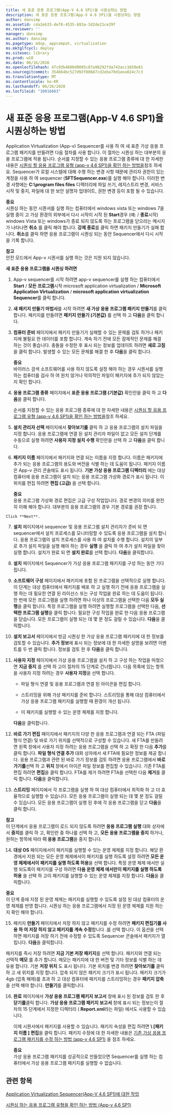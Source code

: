 ```yaml
---
title: 새 표준 응용 프로그램(App-V 4.6 SP1)을 시퀀싱하는 방법
description: 새 표준 응용 프로그램(App-V 4.6 SP1)을 시퀀싱하는 방법
author: dansimp
ms.assetid: c4a2eb33-def8-4535-b93a-3d2de21ce29f
ms.reviewer: ''
manager: dansimp
ms.author: dansimp
ms.pagetype: mdop, appcompat, virtualization
ms.mktglfcycl: deploy
ms.sitesec: library
ms.prod: w10
ms.date: 06/16/2016
ms.openlocfilehash: 47c93b4880d0095c87a98292fda743acc1659e81
ms.sourcegitcommit: 354664bc527d93f80687cd2eba70d1eea024c7c3
ms.translationtype: MT
ms.contentlocale: ko-KR
ms.lasthandoff: 06/26/2020
ms.locfileid: "10816663"
---
```

# 새 표준 응용 프로그램(App-V 4.6 SP1)을 시퀀싱하는 방법


Application Virtualization (App-v) Sequencer를 사용 하 여 새 표준 가상 응용 프로그램 패키지를 만들려면 다음 절차를 사용 합니다. 이 절차는 시퀀싱 하는 대부분의 응용 프로그램에 적용 됩니다. 순서를 지정할 수 있는 응용 프로그램 종류에 대 한 자세한 내용은 [시퀀싱 할 응용 프로그램 유형 (app-v 4.6 SP1)을 확인 하는 방법을](how-to-determine-which-type-of-application-to-sequence---app-v-46-sp1-.md)참조 하세요. Sequencer가 로컬 시스템에 대해 수행 하는 변경 사항 때문에 관리자 권한이 있는 계정을 사용 하 여 sequencer (**SFTSequencer.exe**)를 실행 해야 합니다. 이러한 변경 사항에는 **C:\\program files files** 디렉터리에 파일 쓰기, 레지스트리 변경, 서비스 시작 및 중지, 파일에 대 한 보안 설명자 업데이트, 권한 변경 등이 포함 될 수 있습니다.

**중요**  
시퀀싱 하는 동안 시퀀서를 실행 하는 컴퓨터에서 windows vista 또는 windows 7을 실행 중이 고 가상 환경의 외부에서 다시 시작이 시작 된 **Start**경우 (예:  /  **종료**시작) windows Vista 또는 windows가 종료 되지 않도록 하는 프로그램을 닫으라는 메시지가 나타나면 **취소** 를 클릭 해야 합니다. **강제 종료**를 클릭 하면 패키지 만들기가 실패 합니다. **취소**를 클릭 하면 응용 프로그램이 시퀀싱 되는 동안 Sequencer에서 다시 시작을 기록 합니다.



**참고**  
안전 모드에서 App-v 시퀀서를 실행 하는 것은 지원 되지 않습니다.



**새 표준 응용 프로그램을 시퀀싱 하려면**

1.  App-v sequencer를 시작 하려면 app-v sequencer를 실행 하는 컴퓨터에서 **Start**  /  **모든 프로그램**시작 microsoft application virtualization  /  **Microsoft Application Virtualization**  /  **microsoft application virtualization Sequencer**를 클릭 합니다.

2.  **새 패키지 만들기 마법사**를 시작 하려면 **새 가상 응용 프로그램 패키지 만들기**를 클릭 합니다. 패키지를 만들려면 **패키지 만들기 (기본값)** 를 선택 하 고 **다음**을 클릭 합니다.

3.  **컴퓨터 준비** 페이지에서 패키지 만들기가 실패할 수 있는 문제를 검토 하거나 패키지에 불필요 한 데이터를 포함 합니다. 계속 하기 전에 모든 잠재적인 문제를 해결 하는 것이 좋습니다. 충돌을 수정한 후 표시 되는 정보를 업데이트 하려면 **새로 고침**을 클릭 합니다. 발생할 수 있는 모든 문제를 해결 한 후 **다음**을 클릭 합니다.

    **중요**  
    바이러스 검색 소프트웨어를 사용 하지 않도록 설정 해야 하는 경우 시퀀서를 실행 하는 컴퓨터를 검사 하 여 원치 않거나 악의적인 파일이 패키지에 추가 되지 않았는지 확인 합니다.



4.  **응용 프로그램 종류** 페이지에서 **표준 응용 프로그램 (기본값)** 확인란을 클릭 하 고 **다음**을 클릭 합니다.

    순서를 지정할 수 있는 응용 프로그램 종류에 대 한 자세한 내용은 [시퀀싱 할 응용 프로그램 유형 (app-v 4.6 SP1)을 확인 하는 방법을](how-to-determine-which-type-of-application-to-sequence---app-v-46-sp1-.md)참조 하세요.

5.  **설치 관리자 선택** 페이지에서 **찾아보기를** 클릭 하 고 응용 프로그램의 설치 파일을 지정 합니다. 응용 프로그램에 연결 된 설치 관리자 파일이 없고 모든 설치 단계를 수동으로 실행 하려면 **사용자 지정 설치 수행** 확인란을 선택 하 고 **다음**을 클릭 합니다.

6.  **패키지 이름** 페이지에서 패키지와 연결 되는 이름을 지정 합니다. 이름은 패키지에 추가 되는 응용 프로그램의 용도와 버전을 식별 하는 데 도움이 됩니다. 패키지 이름은 App-v 관리 콘솔에도 표시 됩니다. **기본 가상 응용 프로그램 디렉터리** 에는 대상 컴퓨터에 응용 프로그램이 설치 되는 응용 프로그램 가상화 경로가 표시 됩니다. 이 위치를 편집 하려면 **편집 (고급)** 을 선택 합니다.

    **중요**  
    응용 프로그램 가상화 경로 편집은 고급 구성 작업입니다. 경로 변경의 의미를 완전히 이해 해야 합니다. 대부분의 응용 프로그램의 경우 기본 경로를 권장 합니다.



~~~
Click **Next**.
~~~

7. **설치** 페이지에서 sequencer 및 응용 프로그램 설치 관리자가 준비 되 면 sequencer에서 설치 프로세스를 모니터링할 수 있도록 응용 프로그램을 설치 합니다. 응용 프로그램의 설치 프로세스를 사용 하 여 설치를 수행 합니다. 설치의 일부로 추가 설치 파일을 실행 해야 하는 경우 **실행** 을 클릭 하 여 추가 설치 파일을 찾아 실행 합니다. 설치가 완료 되 면 **설치 완료**를 선택 합니다. **다음**을 클릭합니다.

8. **설치** 페이지에서 Sequencer가 가상 응용 프로그램 패키지를 구성 하는 동안 기다립니다.

9. **소프트웨어 구성** 페이지에서 패키지에 포함 된 프로그램을 선택적으로 실행 합니다. 이 단계는 대상 컴퓨터에서 패키지를 배포 하 고 실행 하기 전에 응용 프로그램을 실행 하는 데 필요한 연결 된 라이선스 또는 구성 작업을 완료 하는 데 도움이 됩니다. 한 번에 모든 프로그램을 실행 하려면 하나 이상의 프로그램을 선택한 다음 **모두 실행**을 클릭 합니다. 특정 프로그램을 실행 하려면 실행할 프로그램을 선택한 다음, **선택한 프로그램 실행**을 클릭 합니다. 필요한 구성 작업을 완료 한 다음 응용 프로그램을 닫습니다. 모든 프로그램이 실행 되는 데 몇 분 정도 걸릴 수 있습니다. **다음**을 클릭합니다.

10. **설치 보고서** 페이지에서 방금 시퀀싱 한 가상 응용 프로그램 패키지에 대 한 정보를 검토할 수 있습니다. **추가 정보**에 표시 되는 정보에 대 한 자세한 설명을 보려면 이벤트를 두 번 클릭 합니다. 정보를 검토 한 후 **다음**을 클릭 합니다.

11. **사용자 지정** 페이지에서 가상 응용 프로그램을 설치 하 고 구성 하는 작업을 마쳤으면 **지금 중지** 를 선택 하 고이 절차의 15 단계로 건너뜁니다. 다음 목록에 있는 항목을 사용자 지정 하려는 경우 **사용자 지정**을 선택 합니다.

    -   파일 형식 연결 및 응용 프로그램과 연결 된 아이콘을 편집 합니다.

    -   스트리밍을 위해 가상 패키지를 준비 합니다. 스트리밍을 통해 대상 컴퓨터에서 가상 응용 프로그램 패키지를 실행할 때 환경이 개선 됩니다.

    -   이 패키지를 실행할 수 있는 운영 체제를 지정 합니다.

    **다음**을 클릭합니다.

12. **바로 가기 편집** 페이지에서 패키지의 다양 한 응용 프로그램과 연결 되는 FTA (파일 형식 연결) 및 바로 가기 위치를 선택적으로 구성할 수 있습니다. 새 FTA를 만들려면 왼쪽 창에서 사용자 지정 하려는 응용 프로그램을 선택 하 고 확장 한 다음 **추가**를 클릭 합니다. **파일 형식 연결 추가** 대화 상자에서 새 FTA에 필요한 정보를 제공 합니다. 응용 프로그램과 관련 된 바로 가기 정보를 검토 하려면 응용 프로그램에서 **바로 가기를**선택 하 고 **위치** 창에서 아이콘 파일 정보를 편집할 수 있습니다. 기존 FTA를 편집 하려면 **편집**을 클릭 합니다. FTA를 제거 하려면 FTA을 선택한 다음 **제거**를 클릭 합니다. **다음**을 클릭합니다.

13. **스트리밍** 페이지에서 각 프로그램을 실행 하 여 대상 컴퓨터에서 최적화 하 고 더 효율적으로 실행할 수 있습니다. 모든 응용 프로그램이 실행 되는 데 몇 분 정도 걸릴 수 있습니다. 모든 응용 프로그램이 실행 된 후에 각 응용 프로그램을 닫고 **다음**을 클릭 합니다.

   **참고**  
   이 단계에서 응용 프로그램이 로드 되지 않도록 하려면 **응용 프로그램 실행** 대화 상자에서 **중지**를 클릭 하 고, 확인란 중 하나를 선택 하 고, **모든 응용 프로그램을 중지** 하거나, 원하는 항목에 따라 **이 응용 프로그램**을 중지 합니다.



14. **대상 OS** 페이지에서이 패키지를 실행할 수 있는 운영 체제를 지정 합니다. 해당 환경에서 지원 되는 모든 운영 체제에서이 패키지를 실행 하도록 설정 하려면 **모든 운영 체제에서이 패키지를 실행 하도록 허용**을 선택 합니다. 특정 운영 체제 에서만 실행 되도록이 패키지를 구성 하려면 **다음 운영 체제 에서만이 패키지를 실행 하도록 허용** 을 선택 하 고이 패키지를 실행할 수 있는 운영 체제를 지정 합니다. **다음**을 클릭합니다.

   **중요**  
   이 단계 중에 지정 된 운영 체제는 패키지를 실행할 수 있도록 설정 된 대상 컴퓨터의 운영 체제를 반영 합니다. 시퀀싱 하는 응용 프로그램에서 지정 된 운영 체제를 지원 하는지 확인 해야 합니다.



15. 패키지 **만들기** 페이지에서 저장 하지 않고 패키지를 수정 하려면 **패키지 편집기를 사용 하 여 저장 하지 않고 패키지를 계속 수정**합니다 .를 선택 합니다. 이 옵션을 선택 하면 패키지를 저장 하기 전에 수정할 수 있도록 Sequencer 콘솔에서 패키지가 열립니다. **다음**을 클릭합니다.

   패키지를 즉시 저장 하려면 **지금 기본 저장 패키지**를 선택 합니다. 패키지와 연결 되는 선택적 **메모** 를 추가 합니다. 메모는 패키지에 대 한 버전 및 기타 정보를 식별 하는 데 유용 합니다. 기본 **저장 위치** 도 표시 됩니다. 기본 위치를 변경 하려면 **찾아보기를** 클릭 하 고 새 위치를 지정 합니다. 압축 되지 않은 패키지 크기가 표시 됩니다. 패키지 크기가 4gb (압축 해제)를 초과 하 고 대상 컴퓨터에 패키지를 스트리밍하는 경우 **패키지 압축**을 선택 해야 합니다. **만들기**를 클릭합니다.

16. **완료** 페이지에서 **가상 응용 프로그램 패키지 보고서** 창에 표시 된 정보를 검토 한 후 **닫기를**클릭 합니다. **가상 응용 프로그램 패키지 보고서** 창에 표시 되는 정보는이 절차의 15 단계에서 지정한 디렉터리 ( **Report.xml**라는 파일) 에서도 사용할 수 있습니다.

    이제 시퀀서에서 패키지를 사용할 수 있습니다. 패키지 속성을 편집 하려면 **\ [패키지 이름 \] 편집**을 클릭 합니다. 패키지 수정에 대 한 자세한 내용은 [기존 가상 응용 프로그램 패키지를 수정 하는 방법 (app-v 4.6 SP1)](how-to-modify-an-existing-virtual-application-package--app-v-46-sp1-.md) 을 참조 하세요.

    **중요**  
    가상 응용 프로그램 패키지를 성공적으로 만들었으면 Sequencer를 실행 하는 컴퓨터에서 가상 응용 프로그램 패키지를 실행할 수 없습니다.



## 관련 항목


[Application Virtualization Sequencer(App-V 4.6 SP1)에 대한 작업](tasks-for-the-application-virtualization-sequencer--app-v-46-sp1-.md)

[시퀀싱 하는 응용 프로그램 유형을 확인 하는 방법 (App-v 4.6 SP1)](how-to-determine-which-type-of-application-to-sequence---app-v-46-sp1-.md)









